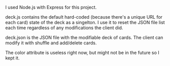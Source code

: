 I used Node.js with Express for this project.

deck.js contains the default hard-coded (because there's a unique URL for each card) state of the deck as a singelton. I use it to reset the JSON file list each time regardless of any modifications the client did.

deck.json is the JSON file with the modifiable deck of cards. The client can modify it with shuffle and add/delete cards.

The color attribute is useless right now, but might not be in the future so I kept it.